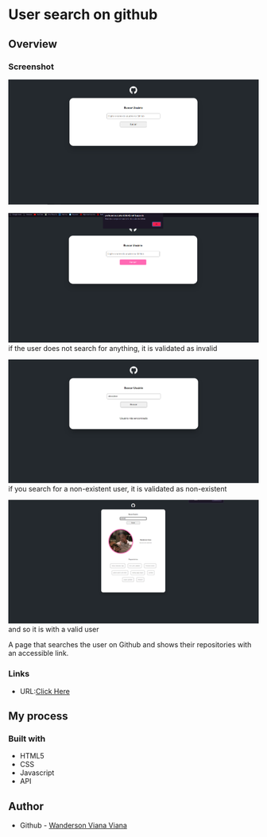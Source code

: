# User search on github


## Overview

### Screenshot

![](./src/screenshots/screenshot1.png)

![](./src/screenshots/screenshot2.png)
if the user does not search for anything, it is validated as invalid

![](./src/screenshots/screenshot3.png)
if you search for a non-existent user, it is validated as non-existent

![](./src/screenshots/screenshot4.png)
and so it is with a valid user

A page that searches the user on Github and shows their repositories with an accessible link.

### Links

- URL:[Click Here](https://profound-zuccutto-b9bb42.netlify.app)

## My process

### Built with

- HTML5
- CSS
- Javascript
- API

## Author

- Github - [Wanderson Viana Viana](https://github.com/Wandsv0)
